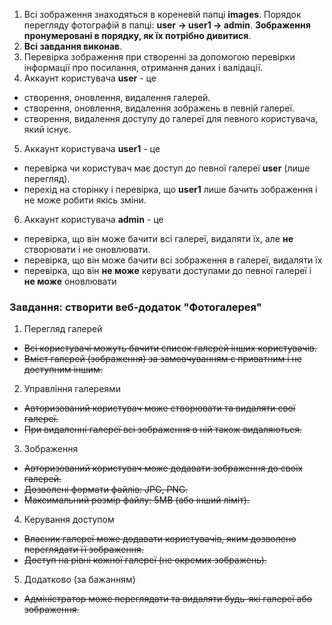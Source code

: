 1. Всі зображення знаходяться в кореневій папці **images**.
   Порядок перегляду фотографій в папці: **user -> user1 -> admin**.
   **Зображення пронумеровані в порядку, як їх потрібно дивитися**.
2. **Всі завдання виконав**.
3. Перевірка зображення при створенні за допомогою перевірки інформації про посилання, отримання даних і валідації.
4. Аккаунт користувача **user** - це

-   створення, оновлення, видалення галерей.
-   створення, оновлення, видалення зображень в певній галереї.
-   створення, видалення доступу до галереї для певного користувача, який існує.

5. Аккаунт користувача **user1** - це

-   перевірка чи користувач має доступ до певної галереї **user** (лише перегляд).
-   перехід на сторінку і перевірка, що **user1** лише бачить зображення і не може робити якісь зміни.

6. Аккаунт користувача **admin** - це

-   перевірка, що він може бачити всі галереї, видаляти їх, але **не** створювати і не оновлювати.
-   перевірка, що він може бачити всі зображення в галереї, видаляти їх
-   перевірка, що він **не може** керувати доступами до певної галереї і **не може** оновлювати

### Завдання: створити веб-додаток "Фотогалерея"

1. Перегляд галерей

-   ~~Всі користувачі можуть бачити список галерей інших користувачів.~~
-   ~~Вміст галерей (зображення) за замовчуванням є приватним і не доступним іншим.~~

2. Управління галереями

-   ~~Авторизований користувач може створювати та видаляти свої галереї.~~
-   ~~При видаленні галереї всі зображення в ній також видаляються.~~

3. Зображення

-   ~~Авторизований користувач може додавати зображення до своїх галерей.~~
-   ~~Дозволені формати файлів: JPG, PNG.~~
-   ~~Максимальний розмір файлу: 5MB (або інший ліміт).~~

4. Керування доступом

-   ~~Власник галереї може додавати користувачів, яким дозволено переглядати її зображення.~~
-   ~~Доступ на рівні кожної галереї (не окремих зображень).~~

5. Додатково (за бажанням)

-   ~~Адміністратор може переглядати та видаляти будь-які галереї або зображення.~~
